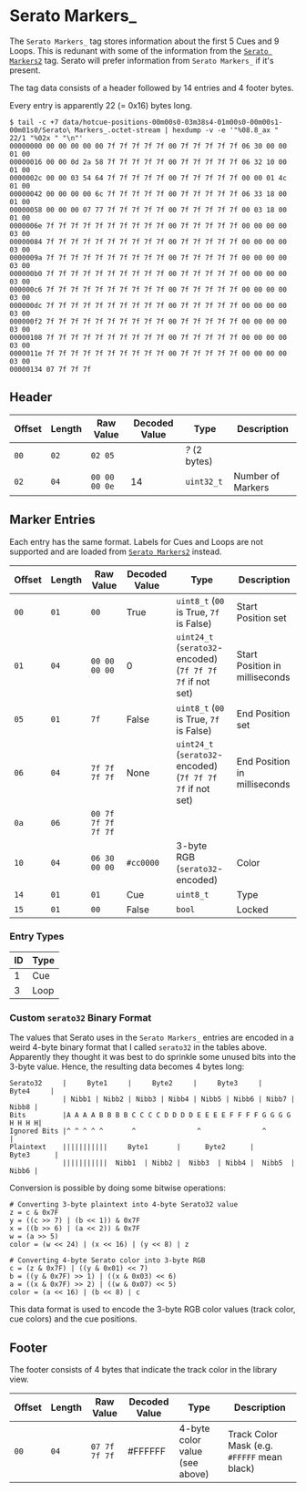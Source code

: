 # Serato Markers_

The `Serato Markers_` tag stores information about the first 5 Cues and 9
Loops.  This is redunant with some of the information from the [`Serato
Markers2`](serato_markers2.md) tag. Serato will prefer information from `Serato
Markers_` if it's present.

The tag data consists of a header followed by 14 entries and 4 footer bytes.

Every entry is apparently 22 (= 0x16) bytes long.

    $ tail -c +7 data/hotcue-positions-00m00s0-03m38s4-01m00s0-00m00s1-00m01s0/Serato\ Markers_.octet-stream | hexdump -v -e '"%08.8_ax " 22/1 "%02x " "\n"'
    00000000 00 00 00 00 00 7f 7f 7f 7f 7f 00 7f 7f 7f 7f 7f 06 30 00 00 01 00
    00000016 00 00 0d 2a 58 7f 7f 7f 7f 7f 00 7f 7f 7f 7f 7f 06 32 10 00 01 00
    0000002c 00 00 03 54 64 7f 7f 7f 7f 7f 00 7f 7f 7f 7f 7f 00 00 01 4c 01 00
    00000042 00 00 00 00 6c 7f 7f 7f 7f 7f 00 7f 7f 7f 7f 7f 06 33 18 00 01 00
    00000058 00 00 00 07 77 7f 7f 7f 7f 7f 00 7f 7f 7f 7f 7f 00 03 18 00 01 00
    0000006e 7f 7f 7f 7f 7f 7f 7f 7f 7f 7f 00 7f 7f 7f 7f 7f 00 00 00 00 03 00
    00000084 7f 7f 7f 7f 7f 7f 7f 7f 7f 7f 00 7f 7f 7f 7f 7f 00 00 00 00 03 00
    0000009a 7f 7f 7f 7f 7f 7f 7f 7f 7f 7f 00 7f 7f 7f 7f 7f 00 00 00 00 03 00
    000000b0 7f 7f 7f 7f 7f 7f 7f 7f 7f 7f 00 7f 7f 7f 7f 7f 00 00 00 00 03 00
    000000c6 7f 7f 7f 7f 7f 7f 7f 7f 7f 7f 00 7f 7f 7f 7f 7f 00 00 00 00 03 00
    000000dc 7f 7f 7f 7f 7f 7f 7f 7f 7f 7f 00 7f 7f 7f 7f 7f 00 00 00 00 03 00
    000000f2 7f 7f 7f 7f 7f 7f 7f 7f 7f 7f 00 7f 7f 7f 7f 7f 00 00 00 00 03 00
    00000108 7f 7f 7f 7f 7f 7f 7f 7f 7f 7f 00 7f 7f 7f 7f 7f 00 00 00 00 03 00
    0000011e 7f 7f 7f 7f 7f 7f 7f 7f 7f 7f 00 7f 7f 7f 7f 7f 00 00 00 00 03 00
    00000134 07 7f 7f 7f

## Header

| Offset | Length | Raw Value                 | Decoded Value | Type                    | Description
| ------ | ------ | ------------------------- | ------------- | ----------------------- | -----------
|   `00` |   `02` | `02 05`                   |               | *?* (2 bytes)           |
|   `02` |   `04` | `00 00 00 0e`             | 14            | `uint32_t`              | Number of Markers

## Marker Entries

Each entry has the same format. Labels for Cues and Loops are not supported and are loaded from [`Serato Markers2`](serato_markers2.md) instead.

| Offset   | Length | Raw Value                 | Decoded Value | Type                                                       | Description
| -------- | ------ | ------------------------- | ------------- | ---------------------------------------------------------- | -----------
| `00`     |   `01` | `00`                      | True          | `uint8_t` (`00` is True, `7f` is False)                    | Start Position set
| `01`     |   `04` | `00 00 00 00`             | 0             | `uint24_t` (`serato32`-encoded) (`7f 7f 7f 7f` if not set) | Start Position in milliseconds
| `05`     |   `01` | `7f`                      | False         | `uint8_t` (`00` is True, `7f` is False)                    | End Position set
| `06`     |   `04` | `7f 7f 7f 7f`             | None          | `uint24_t` (`serato32`-encoded) (`7f 7f 7f 7f` if not set) | End Position in milliseconds
| `0a`     |   `06` | `00 7f 7f 7f 7f 7f`       |               |                                                            |
| `10`     |   `04` | `06 30 00 00`             | `#cc0000`     | 3-byte RGB (`serato32`-encoded)                            | Color
| `14`     |   `01` | `01`                      | Cue           | `uint8_t`                                                  | Type
| `15`     |   `01` | `00`                      | False         | `bool`                                                     | Locked

### Entry Types

| ID | Type
| -- | ----
|  1 | Cue
|  3 | Loop

### Custom `serato32` Binary Format

The values that Serato uses in the `Serato Markers_` entries are encoded in a
weird 4-byte binary format that I called `serato32` in the tables above.
Apparently they thought it was best to do sprinkle some unused bits into
the 3-byte value. Hence, the resulting data becomes 4 bytes long:

    Serato32     |     Byte1     |     Byte2     |     Byte3     |     Byte4     |
                 | Nibb1 | Nibb2 | Nibb3 | Nibb4 | Nibb5 | Nibb6 | Nibb7 | Nibb8 |
    Bits         |A A A A B B B B C C C C D D D D E E E E F F F F G G G G H H H H|
    Ignored Bits |^ ^ ^ ^ ^       ^               ^               ^              |
    Plaintext    |||||||||||     Byte1       |      Byte2      |      Byte3      |
                 |||||||||||  Nibb1  | Nibb2 |  Nibb3  | Nibb4 |  Nibb5  | Nibb6 |

Conversion is possible by doing some bitwise operations:

    # Converting 3-byte plaintext into 4-byte Serato32 value
    z = c & 0x7F
    y = ((c >> 7) | (b << 1)) & 0x7F
    x = ((b >> 6) | (a << 2)) & 0x7F
    w = (a >> 5)
    color = (w << 24) | (x << 16) | (y << 8) | z

    # Converting 4-byte Serato color into 3-byte RGB
    c = (z & 0x7F) | ((y & 0x01) << 7)
    b = ((y & 0x7F) >> 1) | ((x & 0x03) << 6)
    a = ((x & 0x7F) >> 2) | ((w & 0x07) << 5)
    color = (a << 16) | (b << 8) | c

This data format is used to encode the 3-byte RGB color values (track color, cue colors) and the cue positions.

## Footer

The footer consists of 4 bytes that indicate the track color in the library view.

| Offset   | Length | Raw Value                 | Decoded Value | Type                                      | Description
| -------- | ------ | ------------------------- | ------------- | ----------------------------------------- | -----------
| `00`     | `04`   | `07 7f 7f 7f`             | #FFFFFF       | 4-byte color value (see above)            | Track Color Mask (e.g. `#FFFFF` mean black)
